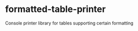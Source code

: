 formatted-table-printer
=======================

Console printer library for tables supporting certain formatting

